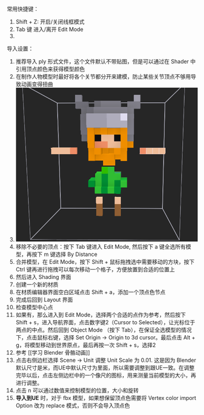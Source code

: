 常用快捷键：
1. Shift + Z: 开启/关闭线框模式
2. Tab 键 进入/离开 Edit Mode
3. 
导入设置：
1. 推荐导入 ply 形式文件，这个文件默认不带贴图，但是可以通过在 Shader 中引用顶点颜色来获得模型颜色
2. 在制作人物模型时最好将各个关节都分开来建模，防止某些关节顶点不够用导致动画变得扭曲
3. ![建模示例](./Images/建模示例1-1.png)
4. 移除不必要的顶点：按下 Tab 键进入 Edit Mode, 然后按下 a 键全选所有模型，再按下 m 键选择 By Distance
5. 合并模型，在 Edit Mode，按下 Shift + 鼠标拖拽选中需要移动的方块，按下 Ctrl 键再进行拖拽可以每次移动一个格子，方便放置到合适的位置上
6. 然后进入 Shading 界面
7. 创建一个新的材质
8. 在材质编辑器界面空白区域点击 Shift + a，添加一个顶点色节点
9. 完成后回到 Layout 界面
10. 检查模型中心点
11. 如果有，那么进入到 Edit Mode，选择两个合适的点作为参考，然后按下 Shift + s，进入导航界面，点击数字键2（Cursor to Selected），让光标位于两点的中点。然后回到 Object Mode （按下 Tab），在保证全选模型的情况下，点击鼠标右键，选择 Set Origin -> Origin to 3d cursor。最后点击 Alt + g，将模型移动到世界原点，最后再按一次 Shift + s，选择2
12. 参考 [[学习 Blender 骨骼动画]]
13. 点击右侧边栏选择 Scene -> Unit 调整 Unit Scale 为 0.01. 这是因为 Blender 默认尺寸是米，而UE中默认尺寸为里面，所以需要调整到跟UE一致。在调整完毕以后，点击左侧边栏中的一个像尺的图标，用来测量当前模型的大小，再进行调整。
14. 点击 n 可以通过数值来控制模型的位置，大小和旋转
15. **导入到UE** 时，对于 fbx 模型，如果想保留顶点色需要将 Vertex color import Option 改为 replace 模式，否则不会导入顶点色